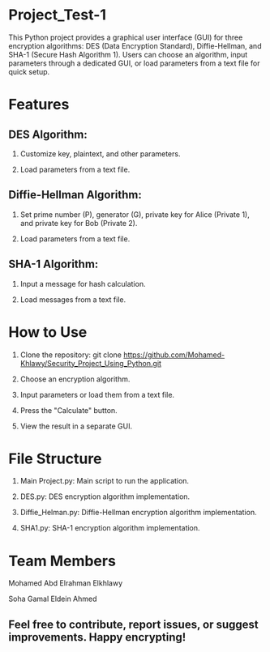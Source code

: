 # Project_Test-1

This Python project provides a graphical user interface (GUI) for three encryption algorithms: DES (Data Encryption Standard), Diffie-Hellman, and SHA-1 (Secure Hash Algorithm 1). Users can choose an algorithm, input parameters through a dedicated GUI, or load parameters from a text file for quick setup.

# Features

## DES Algorithm:

1) Customize key, plaintext, and other parameters.

2) Load parameters from a text file.

## Diffie-Hellman Algorithm:

1) Set prime number (P), generator (G), private key for Alice (Private 1), and private key for Bob (Private 2).

2) Load parameters from a text file.

## SHA-1 Algorithm:

1) Input a message for hash calculation.

2) Load messages from a text file.


# How to Use

1) Clone the repository: git clone https://github.com/Mohamed-Khlawy/Security_Project_Using_Python.git

2) Choose an encryption algorithm.

3) Input parameters or load them from a text file.

4) Press the "Calculate" button.

5) View the result in a separate GUI.

# File Structure

1) Main Project.py: Main script to run the application.

2) DES.py: DES encryption algorithm implementation.

3) Diffie_Helman.py: Diffie-Hellman encryption algorithm implementation.

4) SHA1.py: SHA-1 encryption algorithm implementation.

# Team Members

Mohamed Abd Elrahman Elkhlawy

Soha Gamal Eldein Ahmed

## Feel free to contribute, report issues, or suggest improvements. Happy encrypting!